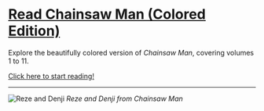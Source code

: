 # [Read Chainsaw Man (Colored Edition)](https://wayexit995.github.io/CSM/Manga/Index.html)

Explore the beautifully colored version of *Chainsaw Man*, covering volumes 1 to 11. 



[Click here to start reading!](https://wayexit995.github.io/CSM/Manga/Index.html)

---

![Reze and Denji](https://raw.githubusercontent.com/wayexit995/CSM/main/Manga/img/370852667_122098044134026433_3259430490755712967_n.jpg)
*Reze and Denji from Chainsaw Man*
